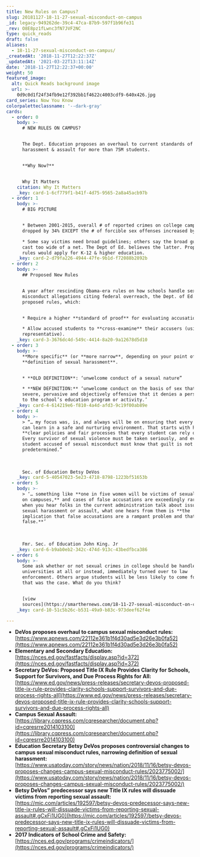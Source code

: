```yaml
---
title: New Rules on Campus?
slug: 20181127-18-11-27-sexual-misconduct-on-campus
_id: legacy-949262de-39c4-47ca-87b9-597f1b96fe31
_rev: O8E8pz1fLwnc3fN7JVF2NC
type: quick_reads
draft: false
aliases:
  - 18-11-27-sexual-misconduct-on-campus/
_createdAt: '2018-11-27T12:22:37Z'
_updatedAt: '2021-03-22T13:11:14Z'
date: '2018-11-27T12:22:37+00:00'
weight: 50
featured_image:
  alt: Quick Reads background image
  url: >-
    0d9c0d1f24f34fb9e12f392bb1f4622c4003cdf9-640x426.jpg
card_series: Now You Know
colorpaletteclassname: '--dark-gray'
cards:
  - order: 0
    body: >-
      # NEW RULES ON CAMPUS?


      The Dept. Education proposes an overhaul to current standards of sexual
      harassment & assault for more than 75M students.


      **Why Now?**


      Why It Matters
    citation: Why It Matters
    _key: card-1-6cf779f1-b41f-4d75-9565-2a8a45acb97b
  - order: 1
    body: >-
      # BIG PICTURE


      * Between 2001-2015, overall # of reported crimes on college campuses
      dropped by 34% EXCEPT the # of forcible sex offenses increased by 262%.

      * Some say victims need broad guidelines; others say the broad guidelines
      cast too wide of a net. The Dept of Ed. believes the latter. Proposed
      rules would apply for K-12 & higher education.
    _key: card-2-d79fa226-4944-47fe-9b1d-f72088b2892b
  - order: 2
    body: >-
      ## Proposed New Rules


      A year after rescinding Obama-era rules on how schools handle sex
      misconduct allegations citing federal overreach, the Dept. of Ed. revealed
      proposed rules, which:


      * Require a higher **standard of proof** for evaluating accusations.

      * Allow accused students to **cross-examine** their accusers (using a
      representative).
    _key: card-3-3676dc4d-549c-4414-8a20-9a12678d5d10
  - order: 3
    body: >-
      **More specific** (or **more narrow**, depending on your point of view)
      **definition of sexual harassment**.


      * **OLD DEFINITION**: ‘unwelcome conduct of a sexual nature”

      * **NEW DEFINITION:** ‘unwelcome conduct on the basis of sex that is so
      severe, pervasive and objectively offensive that it denies a person access
      to the school’s education program or activity.’
    _key: card-4-614219e6-f810-4a4d-afd3-9c19f00ab89e
  - order: 4
    body: >-
      > “… my focus was, is, and always will be on ensuring that every student
      can learn in a safe and nurturing environment. That starts with having
      **clear policies and fair processes that every student can rely on.**
      Every survivor of sexual violence must be taken seriously, and every
      student accused of sexual misconduct must know that guilt is not
      predetermined.”  
        
        
        
      Sec. of Education Betsy DeVos
    _key: card-5-40547023-5e23-4718-8798-1223bf51653b
  - order: 5
    body: >-
      > ‘… something like **one in five women will be victims of sexual assault
      on campuses,** and cases of false accusations are exceedingly rare. But
      when you hear folks in the current administration talk about issues of
      sexual harassment or assault, what one hears from them is **the
      implication that false accusations are a rampant problem and that is
      false.**’  
        
        
        
      Fmr. Sec. of Education John King. Jr
    _key: card-6-b9ab0eb2-342c-474d-913c-43bedfbca386
  - order: 6
    body: >-
      Some ask whether or not sexual crimes in college should be handled by
      universities at all or instead, immediately turned over to law
      enforcement. Others argue students will be less likely to come forward if
      that was the case. What do you think?


      [view
      sources](https://smarthernews.com/18-11-27-sexual-misconduct-on-campus/)
    _key: card-10-51c5b26c-b531-49a9-b83c-973deef62f4e

---
```

* **DeVos proposes overhaul to campus sexual misconduct rules:**  
[https://www.apnews.com/22112e361b1f4d30ad5e3d26e3b0fa52](https://www.apnews.com/22112e361b1f4d30ad5e3d26e3b0fa52)
* **Elementary and Secondary Education:**  
[https://nces.ed.gov/fastfacts/display.asp?id=372](https://nces.ed.gov/fastfacts/display.asp?id=372)
* **Secretary DeVos: Proposed Title IX Rule Provides Clarity for Schools, Support for Survivors, and Due Process Rights for All:**  
[https://www.ed.gov/news/press-releases/secretary-devos-proposed-title-ix-rule-provides-clarity-schools-support-survivors-and-due-process-rights-all](https://www.ed.gov/news/press-releases/secretary-devos-proposed-title-ix-rule-provides-clarity-schools-support-survivors-and-due-process-rights-all)
* **Campus Sexual Assault:**  
[https://library.cqpress.com/cqresearcher/document.php?id=cqresrre2014103100](https://library.cqpress.com/cqresearcher/document.php?id=cqresrre2014103100)
* **Education Secretary Betsy DeVos proposes controversial changes to campus sexual misconduct rules, narrowing definition of sexual harassment:** [https://www.usatoday.com/story/news/nation/2018/11/16/betsy-devos-proposes-changes-campus-sexual-misconduct-rules/2023775002/](https://www.usatoday.com/story/news/nation/2018/11/16/betsy-devos-proposes-changes-campus-sexual-misconduct-rules/2023775002/)
* **Betsy DeVos” predecessor says new Title IX rules will dissuade victims from reporting sexual assault:**  
[https://mic.com/articles/192597/betsy-devos-predecessor-says-new-title-ix-rules-will-dissuade-victims-from-reporting-sexual-assault#.gCxFi1UG0](https://mic.com/articles/192597/betsy-devos-predecessor-says-new-title-ix-rules-will-dissuade-victims-from-reporting-sexual-assault#.gCxFi1UG0)
* **2017 Indicators of School Crime and Safety:**  
[https://nces.ed.gov/programs/crimeindicators/](https://nces.ed.gov/programs/crimeindicators/)